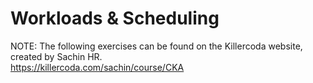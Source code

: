 # Workloads & Scheduling
NOTE: The following exercises can be found on the Killercoda website, created by Sachin HR.  
https://killercoda.com/sachin/course/CKA
